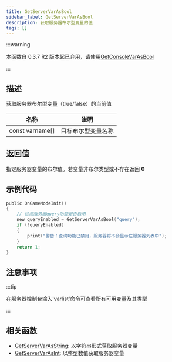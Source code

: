 ```yaml
---
title: GetServerVarAsBool
sidebar_label: GetServerVarAsBool
description: 获取服务器布尔型变量的值
tags: []
---
```


:::warning

本函数自 0.3.7 R2 版本起已弃用，请使用[GetConsoleVarAsBool](GetConsoleVarAsBool)

:::

## 描述

获取服务器布尔型变量（true/false）的当前值

| 名称            | 说明               |
| --------------- | ------------------ |
| const varname[] | 目标布尔型变量名称 |

## 返回值

指定服务器变量的布尔值。若变量非布尔类型或不存在返回 **0**

## 示例代码

```c
public OnGameModeInit()
{
    // 检测服务器query功能是否启用
    new queryEnabled = GetServerVarAsBool("query");
    if (!queryEnabled)
    {
        print("警告：查询功能已禁用，服务器将不会显示在服务器列表中");
    }
    return 1;
}
```

## 注意事项

:::tip

在服务器控制台输入'varlist'命令可查看所有可用变量及其类型

:::

## 相关函数

- [GetServerVarAsString](GetServerVarAsString): 以字符串形式获取服务器变量
- [GetServerVarAsInt](GetServerVarAsInt): 以整型数值获取服务器变量
